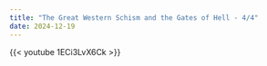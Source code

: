 ```yaml
---
title: "The Great Western Schism and the Gates of Hell - 4/4"
date: 2024-12-19
---
```


{{< youtube 1ECi3LvX6Ck >}}
